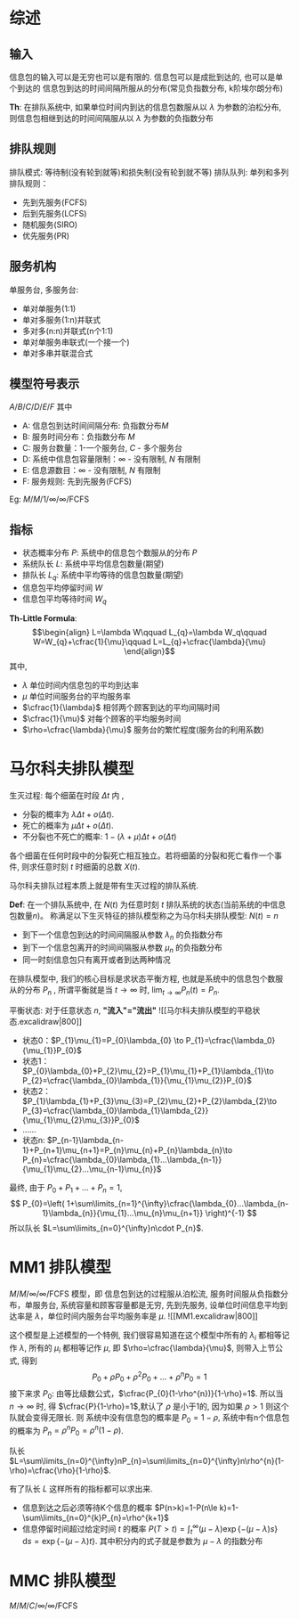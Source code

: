 # 综述
## 输入
信息包的输入可以是无穷也可以是有限的.
信息包可以是成批到达的, 也可以是单个到达的
信息包到达的时间间隔所服从的分布(常见负指数分布, k阶埃尔朗分布)

**Th**: 在排队系统中, 如果单位时间内到达的信息包数服从以 $\lambda$ 为参数的泊松分布, 则信息包相继到达的时间间隔服从以 $\lambda$ 为参数的负指数分布

## 排队规则
排队模式: 等待制(没有轮到就等)和损失制(没有轮到就不等)
排队队列: 单列和多列
排队规则：
- 先到先服务(FCFS)
- 后到先服务(LCFS)
- 随机服务(SIRO)
- 优先服务(PR)

## 服务机构
单服务台,
多服务台:
- 单对单服务(1:1) 
- 单对多服务(1:n)并联式
- 多对多(n:n)并联式(n个1:1)
- 单对单服务串联式(一个接一个)
- 单对多串并联混合式

## 模型符号表示
$A/B/C/D/E/F$ 其中
- A: 信息包到达时间间隔分布: 负指数分布$M$
- B: 服务时间分布：负指数分布 $M$
- C: 服务台数量：$1$-一个服务台, $C$ - 多个服务台
- D: 系统中信息包容量限制：$\infty$ - 没有限制, $N$ 有限制
- E: 信息源数目：$\infty$ - 没有限制, $N$ 有限制
- F: 服务规则: 先到先服务(FCFS)

Eg: $M/M/1/\infty/\infty/\text{FCFS}$

## 指标
- 状态概率分布 $P$: 系统中的信息包个数服从的分布 $P$
- 系统队长 $L$: 系统中平均信息包数量(期望)
- 排队长 $L_{q}$: 系统中平均等待的信息包数量(期望)
- 信息包平均停留时间 $W$
- 信息包平均等待时间 $W_{q}$

**Th-Little Formula**: 
$$\begin{align}
L=\lambda W\qquad
L_{q}=\lambda W_q\qquad
W=W_{q}+\cfrac{1}{\mu}\qquad
L=L_{q}+\cfrac{\lambda}{\mu}
\end{align}$$ 其中, 
- $\lambda$ 单位时间内信息包的平均到达率
- $\mu$ 单位时间服务台的平均服务率
- $\cfrac{1}{\lambda}$ 相邻两个顾客到达的平均间隔时间
- $\cfrac{1}{\mu}$ 对每个顾客的平均服务时间
- $\rho=\cfrac{\lambda}{\mu}$ 服务台的繁忙程度(服务台的利用系数)

# 马尔科夫排队模型
生灭过程: 每个细菌在时段 $\Delta t$ 内 ,
- 分裂的概率为 $\lambda\Delta t+o(\Delta t)$.
- 死亡的概率为 $\mu\Delta t+o(\Delta t)$.
- 不分裂也不死亡的概率: $1-(\lambda+\mu)\Delta t+o(\Delta t)$

各个细菌在任何时段中的分裂死亡相互独立。若将细菌的分裂和死亡看作一个事件, 则求任意时刻 $t$ 时细菌的总数 $X(t)$.

马尔科夫排队过程本质上就是带有生灭过程的排队系统.

**Def**: 在一个排队系统中, 在 $N(t)$ 为任意时刻 $t$ 排队系统的状态(当前系统的中信息包数量$n$)。 称满足以下生灭特征的排队模型称之为马尔科夫排队模型: $N(t)=n$
- 到下一个信息包到达的时间间隔服从参数 $\lambda_{n}$ 的负指数分布
- 到下一个信息包离开的时间间隔服从参数 $\mu_{n}$ 的负指数分布
- 同一时刻信息包只有离开或者到达两种情况

在排队模型中, 我们的核心目标是求状态平衡方程, 也就是系统中的信息包个数服从的分布 $P_{n}$ , 所谓平衡就是当 $t\to\infty$ 时, $\lim_{t\to\infty}P_{n}(t)=P_{n}$.

平衡状态: 对于任意状态 $n$, **"流入"="流出"**
![[马尔科夫排队模型的平稳状态.excalidraw|800]]
- 状态0：$P_{1}\mu_{1}=P_{0}\lambda_{0} \to P_{1}=\cfrac{\lambda_0}{\mu_{1}}P_{0}$
- 状态1：$P_{0}\lambda_{0}+P_{2}\mu_{2}=P_{1}\mu_{1}+P_{1}\lambda_{1}\to P_{2}=\cfrac{\lambda_{0}\lambda_{1}}{\mu_{1}\mu_{2}}P_{0}$
- 状态2：$P_{1}\lambda_{1}+P_{3}\mu_{3}=P_{2}\mu_{2}+P_{2}\lambda_{2}\to P_{3}=\cfrac{\lambda_{0}\lambda_{1}\lambda_{2}}{\mu_{1}\mu_{2}\mu_{3}}P_{0}$
- ......
- 状态n: $P_{n-1}\lambda_{n-1}+P_{n+1}\mu_{n+1}=P_{n}\mu_{n}+P_{n}\lambda_{n}\to P_{n}=\cfrac{\lambda_{0}\lambda_{1}...\lambda_{n-1}}{\mu_{1}\mu_{2}...\mu_{n-1}\mu_{n}}$

最终, 由于 $P_{0}+P_{1}+...+P_{n}=1$,
$$
P_{0}=\left( 1+\sum\limits_{n=1}^{\infty}\cfrac{\lambda_{0}...\lambda_{n-1}\lambda_{n}}{\mu_{1}...\mu_{n}\mu_{n+1}} \right)^{-1}
$$ 所以队长 $L=\sum\limits_{n=0}^{\infty}n\cdot P_{n}$.



# MM1 排队模型
$M/M/\infty/\infty/\text{FCFS}$ 模型，即 信息包到达的过程服从泊松流, 服务时间服从负指数分布，单服务台, 系统容量和顾客容量都是无穷, 先到先服务, 设单位时间信息平均到达率是 $\lambda$，单位时间内服务台平均服务率是 $\mu$.
![[MM1.excalidraw|800]]

这个模型是上述模型的一个特例, 我们很容易知道在这个模型中所有的 $\lambda_i$ 都相等记作 $\lambda$, 所有的 $\mu_i$ 都相等记作 $\mu$, 即 $\rho=\cfrac{\lambda}{\mu}$, 则带入上节公式, 得到
$$
P_{0}+\rho P_{0} + \rho^{2} P_{0}+...+\rho^{n}P_{0}=1
$$
接下来求 $P_{0}$:
由等比级数公式，$\cfrac{P_{0}(1-\rho^{n})}{1-\rho}=1$.
所以当 $n\to\infty$ 时, 得 $\cfrac{P}{1-\rho}=1$,默认了 $\rho$ 是小于1的, 因为如果 $\rho>1$ 则这个队就会变得无限长.
则 系统中没有信息包的概率是 $P_{0}=1-\rho$,
系统中有n个信息包的概率为 $P_{n}=\rho^{n}P_{0}=\rho^{n}(1-\rho)$.

队长 $L=\sum\limits_{n=0}^{\infty}nP_{n}=\sum\limits_{n=0}^{\infty}n\rho^{n}(1-\rho)=\cfrac{\rho}{1-\rho}$.

有了队长 $L$ 这样所有的指标都可以求出来.

- 信息到达之后必须等待K个信息的概率 $P(n>k)=1-P(n\le k)=1-\sum\limits_{n=0}^{k}P_{n}=\rho^{k+1}$
- 信息停留时间超过给定时间 $t$ 的概率 $\displaystyle P(T>t)=\int_{t}^{\infty}(\mu-\lambda)\exp\{-(\mu-\lambda)s\}\,\mathrm{d}s=\exp\{-(\mu-\lambda)t\}$. 其中积分内的式子就是参数为 $\mu-\lambda$ 的指数分布

# MMC 排队模型
$M/M/C/\infty/\infty/\text{FCFS}$
